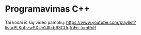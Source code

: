 # Programavimas C++
Tai kodai iš šių video pamokų: https://www.youtube.com/playlist?list=PLKofrzwSXUn1Jltkb63CUqfnFn-tcmRnR
